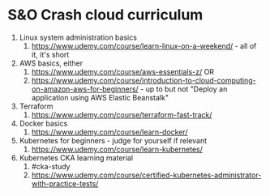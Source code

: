# S&O Crash cloud curriculum

1. Linux system administration basics 
    1. https://www.udemy.com/course/learn-linux-on-a-weekend/ - all of it, it's short
2. AWS basics, either
    1. https://www.udemy.com/course/aws-essentials-z/ OR 
    2. https://www.udemy.com/course/introduction-to-cloud-computing-on-amazon-aws-for-beginners/  - up to but not "Deploy an application using AWS Elastic Beanstalk"   
3. Terraform
    1. https://www.udemy.com/course/terraform-fast-track/
4. Docker basics
    1. https://www.udemy.com/course/learn-docker/
5. Kubernetes for beginners - judge for yourself if relevant
    1. https://www.udemy.com/course/learn-kubernetes/
7. Kubernetes CKA learning material
    1. #cka-study
    2. https://www.udemy.com/course/certified-kubernetes-administrator-with-practice-tests/
